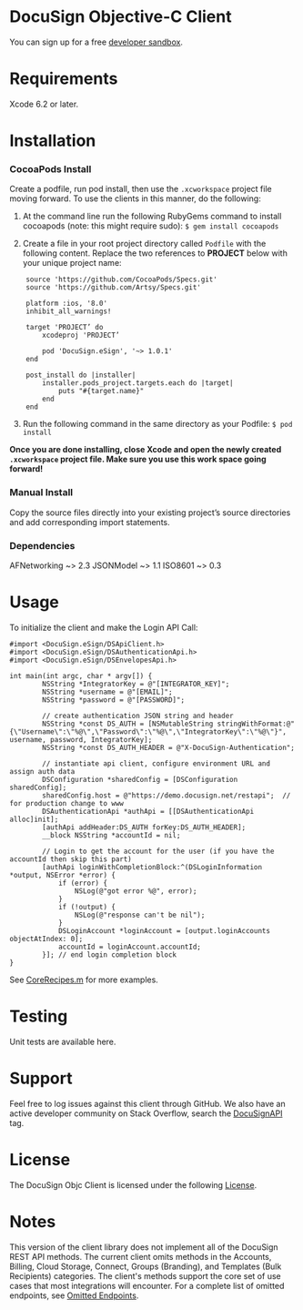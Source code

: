 # DocuSign Objective-C Client

You can sign up for a free [developer sandbox](https://www.docusign.com/developer-center).

Requirements
============

Xcode 6.2 or later.  

Installation
============

### CocoaPods Install

Create a podfile, run pod install, then use the `.xcworkspace` project file moving forward. To use the clients in this manner, do the following:

   1. At the command line run the following RubyGems command to install cocoapods (note: this might require sudo):
   `$ gem install cocoapods`

   2. Create a file in your root project directory called `Podfile` with the following content.  Replace the two references to **PROJECT** below with your unique project name:
   
```
	source 'https://github.com/CocoaPods/Specs.git'
	source 'https://github.com/Artsy/Specs.git'

	platform :ios, '8.0'
	inhibit_all_warnings!

	target 'PROJECT’ do
		xcodeproj 'PROJECT’

		pod 'DocuSign.eSign', '~> 1.0.1'
	end

	post_install do |installer|
		installer.pods_project.targets.each do |target|
			puts "#{target.name}"
		end
	end
```	

   3. Run the following command in the same directory as your Podfile:
`$ pod install`

**Once you are done installing, close Xcode and open the newly created `.xcworkspace` project file. Make sure you use this work space going forward!**

### Manual Install

Copy the source files directly into your existing project’s source directories and add corresponding import statements.

### Dependencies 

AFNetworking ~> 2.3
JSONModel ~> 1.1
ISO8601 ~> 0.3

Usage
=====

To initialize the client and make the Login API Call:

```objc
#import <DocuSign.eSign/DSApiClient.h>
#import <DocuSign.eSign/DSAuthenticationApi.h>
#import <DocuSign.eSign/DSEnvelopesApi.h>

int main(int argc, char * argv[]) {
        NSString *IntegratorKey = @"[INTEGRATOR_KEY]";
        NSString *username = @"[EMAIL]";
        NSString *password = @"[PASSWORD]";
        
        // create authentication JSON string and header
        NSString *const DS_AUTH = [NSMutableString stringWithFormat:@"{\"Username\":\"%@\",\"Password\":\"%@\",\"IntegratorKey\":\"%@\"}", username, password, IntegratorKey];
        NSString *const DS_AUTH_HEADER = @"X-DocuSign-Authentication";
        
        // instantiate api client, configure environment URL and assign auth data
        DSConfiguration *sharedConfig = [DSConfiguration sharedConfig];
        sharedConfig.host = @"https://demo.docusign.net/restapi";  // for production change to www
        DSAuthenticationApi *authApi = [[DSAuthenticationApi alloc]init];
        [authApi addHeader:DS_AUTH forKey:DS_AUTH_HEADER];
        __block NSString *accountId = nil;
        
        // Login to get the account for the user (if you have the accountId then skip this part)
        [authApi loginWithCompletionBlock:^(DSLoginInformation *output, NSError *error) {
            if (error) {
                NSLog(@"got error %@", error);
            }
            if (!output) {
                NSLog(@"response can't be nil");
            }
            DSLoginAccount *loginAccount = [output.loginAccounts objectAtIndex: 0];
            accountId = loginAccount.accountId; 
        }]; // end login completion block
}
```

See [CoreRecipes.m](https://github.com/docusign/docusign-objc-client/blob/master/test/Recipes/CoreRecipes.m) for more examples.

Testing
=======

Unit tests are available here.  

Support
=======

Feel free to log issues against this client through GitHub.  We also have an active developer community on Stack Overflow, search the [DocuSignAPI](http://stackoverflow.com/questions/tagged/docusignapi) tag.

License
=======

The DocuSign Objc Client is licensed under the following [License](LICENSE).

Notes
=======

This version of the client library does not implement all of the DocuSign REST API methods. The current client omits methods in the Accounts, Billing, Cloud Storage, Connect, Groups (Branding), and Templates (Bulk Recipients) categories. The client's methods support the core set of use cases that most integrations will encounter. For a complete list of omitted endpoints, see [Omitted Endpoints](./omitted_endpoints.md).
